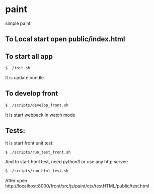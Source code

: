 # paint
simple paint

## To Local start open public/index.html 

## To start all app
```bash
$ ./init.sh
```
It is update bundle.


## To develop front
```bash
$ ./scripts/develop_front.sh
```
It is start webpack in watch mode

## Tests:
It is start front unit test:
```bash
$ ./scripts/run_test_front.sh
```

And to start html test, need python3 or use any http server:
```bash
$ ./scripts/run_html_test.sh
```
After open http://localhost:8000/front/src/js/paint/ctx/testHTML/public/test.html
